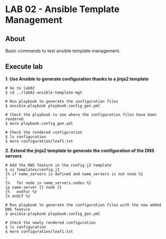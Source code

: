 # LAB 02 - Ansible Template Management

## About

Basic commands to test ansible template management.

## Execute lab

__1. Use Ansible to generate configuration thanks to a jinja2 template__

```shell
# Go to lab02
$ cd ../lab02-ansible-template-mgt

# Run playbook to generate the configuration files
$ ansible-playbook playbook.config_gen.yml

# Check the playbook to see where the configuration files have been rendered
$ more playbook.config_gen.yml

# Check the rendered configuration
$ ls configuration
$ more configuration/leaf1.txt
```

__2. Extend the jinja2 template to generate the configuration of the DNS servers__

```shell
# Add the DNS feature in the config.j2 template
$ vi templates/config.j2
{% if name_servers is defined and name_servers is not none %}
!
{%   for node in name_servers.nodes %}
ip name-server {{ node }}
{%   endfor %}
{% endif %}

# Run playbook to generate the configuration files with the new added DNS feature
$ ansible-playbook playbook.config_gen.yml

# Check the newly rendered configuration
$ ls configuration
$ more configuration/leaf1.txt
```
